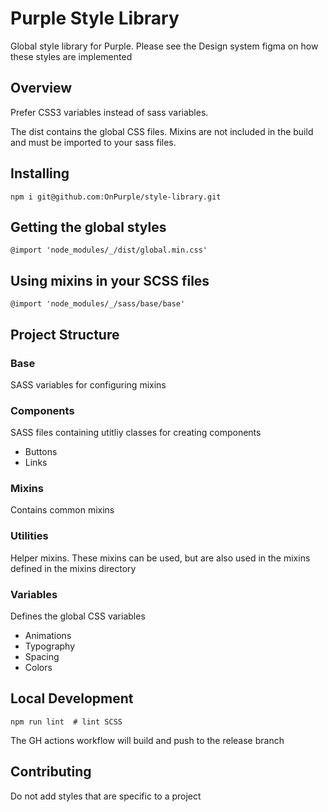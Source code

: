 # Purple Style Library
Global style library for Purple. Please see the Design system figma on how these styles are implemented

## Overview

Prefer CSS3 variables instead of sass variables.

The dist contains the global CSS files. Mixins are not included in the build and
must be imported to your sass files.

## Installing
`npm i git@github.com:OnPurple/style-library.git`
## Getting the global styles
`@import 'node_modules/_/dist/global.min.css'`

## Using mixins in your SCSS files
`@import 'node_modules/_/sass/base/base'`

## Project Structure
### Base
SASS variables for configuring mixins

### Components
SASS files containing utitliy classes for creating components
  - Buttons
  - Links

### Mixins
Contains common mixins

### Utilities
Helper mixins. These mixins can be used, but are also used in the mixins defined in the mixins directory

### Variables
Defines the global CSS variables
  - Animations
  - Typography
  - Spacing
  - Colors


## Local Development
`npm run lint  # lint SCSS`

The GH actions workflow will build and push to the release branch

## Contributing
Do not add styles that are specific to a project
